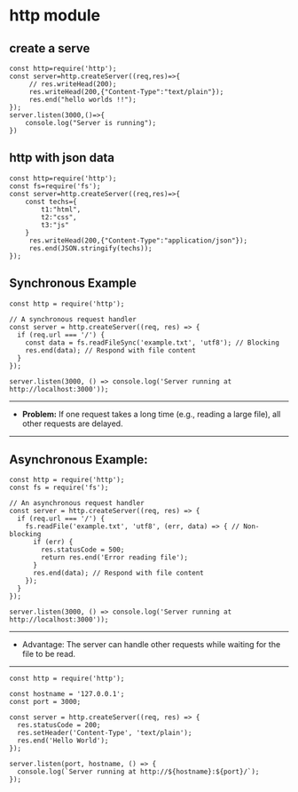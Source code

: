# http module

## create a serve

```
const http=require('http');
const server=http.createServer((req,res)=>{
     // res.writeHead(200);
     res.writeHead(200,{"Content-Type":"text/plain"});
     res.end("hello worlds !!");    
});
server.listen(3000,()=>{
    console.log("Server is running");
})
```

## http with json data

```
const http=require('http');
const fs=require('fs');
const server=http.createServer((req,res)=>{
    const techs={
        t1:"html",
        t2:"css",
        t3:"js"
    }
     res.writeHead(200,{"Content-Type":"application/json"});
     res.end(JSON.stringify(techs));    
});
```








## Synchronous Example

```
const http = require('http');

// A synchronous request handler
const server = http.createServer((req, res) => {
  if (req.url === '/') {
    const data = fs.readFileSync('example.txt', 'utf8'); // Blocking
    res.end(data); // Respond with file content
  }
});

server.listen(3000, () => console.log('Server running at http://localhost:3000'));
```
<hr>

- **Problem:** If one request takes a long time (e.g., reading a large file), all other requests are delayed.

<hr>

## Asynchronous Example:

```
const http = require('http');
const fs = require('fs');

// An asynchronous request handler
const server = http.createServer((req, res) => {
  if (req.url === '/') {
    fs.readFile('example.txt', 'utf8', (err, data) => { // Non-blocking
      if (err) {
        res.statusCode = 500;
        return res.end('Error reading file');
      }
      res.end(data); // Respond with file content
    });
  }
});

server.listen(3000, () => console.log('Server running at http://localhost:3000'));
```

<hr>

- Advantage: The server can handle other requests while waiting for the file to be read.

<hr>







```
const http = require('http');
 
const hostname = '127.0.0.1';
const port = 3000;
 
const server = http.createServer((req, res) => {
  res.statusCode = 200;
  res.setHeader('Content-Type', 'text/plain');
  res.end('Hello World');
});
 
server.listen(port, hostname, () => {
  console.log(`Server running at http://${hostname}:${port}/`);
});
```
